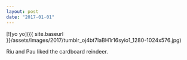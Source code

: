 ```yaml
---
layout: post
date: "2017-01-01"
---
```


[![yo yo]({{ site.baseurl }}/assets/images/2017/tumblr_oj4bt7laBH1r16syio1_1280-1024x576.jpg)

Riu and Pau liked the cardboard reindeer.
